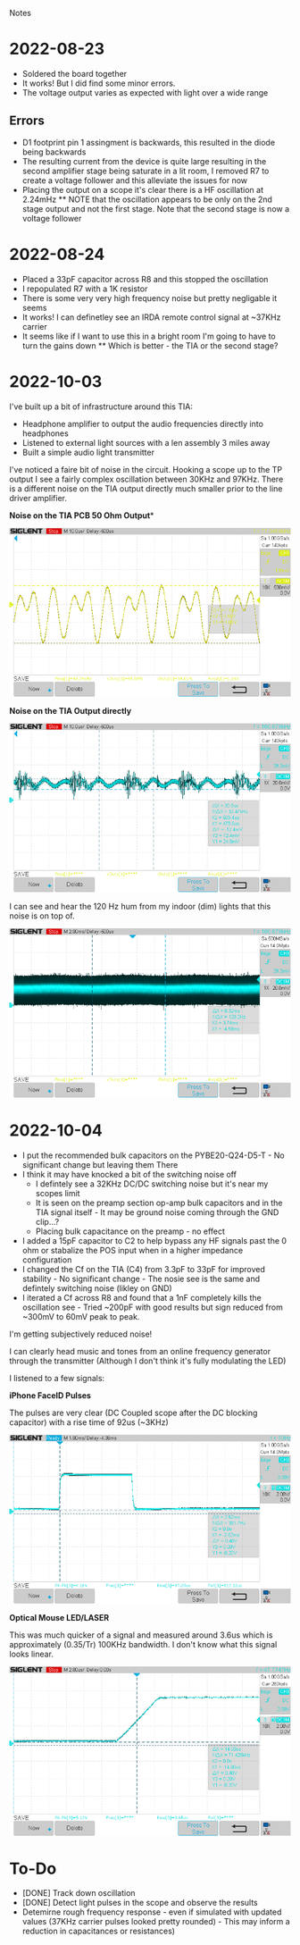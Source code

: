 Notes

# 2022-08-23

* Soldered the board together
* It works! But I did find some minor errors.
* The voltage output varies as expected with light over a wide range

## Errors
* D1 footprint pin 1 assingment is backwards, this resulted in the diode being backwards
* The resulting current from the device is quite large resulting in the second amplifier stage being saturate in a lit room, I removed R7 to create a voltage follower and this alleviate the issues for now
* Placing the output on a scope it's clear there is a HF oscillation at 2.24mHz
** NOTE that the oscillation appears to be only on the 2nd stage output and not the first stage. Note that the second stage is now a voltage follower

# 2022-08-24

* Placed a 33pF capacitor across R8 and this stopped the oscillation
* I repopulated R7 with a 1K resistor
* There is some very very high frequency noise but pretty negligable it seems
* It works! I can definetley see an IRDA remote control signal at ~37KHz carrier
* It seems like if I want to use this in a bright room I'm going to have to turn the gains down
** Which is better - the TIA or the second stage?

# 2022-10-03

I've built up a bit of infrastructure around this TIA:
* Headphone amplifier to output the audio frequencies directly into headphones
* Listened to external light sources with a len assembly 3 miles away
* Built a simple audio light transmitter

I've noticed a faire bit of noise in the circuit. Hooking a scope up to the TP output I see a fairly complex oscillation between 30KHz and 97KHz. There is a different noise on the TIA output directly much smaller prior to the line driver amplifier.

**Noise on the TIA PCB 50 Ohm Output***

![](Photos/2022-10-03_TPOUTPUT_OSC_1.png)

**Noise on the TIA Output directly**

![](Photos/2022-10-03_TIA_OUTPUT_OSC_2.png)

I can see and hear the 120 Hz hum from my indoor (dim) lights that this noise is on top of.

![](Photos/2022-10-03_TIA_OUTPUT_OSC_1.png)

# 2022-10-04

* I put the recommended bulk capacitors on the PYBE20-Q24-D5-T - No significant change but leaving them There
* I think it may have knocked a bit of the switching noise off
  * I defintely see a 32KHz DC/DC switching noise but it's near my scopes limit
  * It is seen on the preamp section op-amp bulk capacitors and in the TIA signal itself - It may be ground noise coming through the GND clip...?
  * Placing bulk capacitance on the preamp - no effect
* I added a 15pF capacitor to C2 to help bypass any HF signals past the 0 ohm or stabalize the POS input when in a higher impedance configuration
* I changed the Cf on the TIA (C4) from 3.3pF to 33pF for improved stability - No significant change - The nosie see is the same and defintely switching noise (likley on GND)
* I iterated a Cf across R8 and found that a 1nF completely kills the oscillation see - Tried ~200pF with good results but sign reduced from ~300mV to 60mV peak to peak.

I'm getting subjectively reduced noise!

I can clearly head music and tones from an online frequency generator through the transmitter (Although I don't think it's fully modulating the LED)

I listened to a few signals:

**iPhone FaceID Pulses**

The pulses are very clear (DC Coupled scope after the DC blocking capacitor) with a rise time of 92us (~3KHz)

![](Photos/iPhone_Face_ID_Pulse.png)


**Optical Mouse LED/LASER**

This was much quicker of a signal and measured around 3.6us which is approximately (0.35/Tr) 100KHz bandwidth. I don't know what this signal looks linear.

![](Photos/Logitech_Optical_Mouse_Signal.png)


# To-Do
* [DONE] Track down oscillation
* [DONE] Detect light pulses in the scope and observe the results
* Detemirne rough frequency response - even if simulated with updated values (37KHz carrier pulses looked pretty rounded) - This may inform a reduction in capacitances or resistances)
